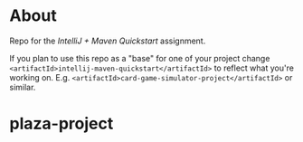 # About

Repo for the _IntelliJ + Maven Quickstart_ assignment.

If you plan to use this repo as a "base" for one of your project change
`<artifactId>intellij-maven-quickstart</artifactId>` to reflect what you're
working on. E.g. `<artifactId>card-game-simulator-project</artifactId>` or
similar.
# plaza-project
